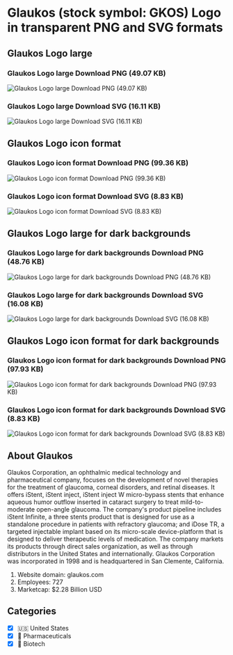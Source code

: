 # Glaukos (stock symbol: GKOS) Logo in transparent PNG and SVG formats

## Glaukos Logo large

### Glaukos Logo large Download PNG (49.07 KB)

![Glaukos Logo large Download PNG (49.07 KB)](/img/orig/GKOS_BIG-80870c9c.png)

### Glaukos Logo large Download SVG (16.11 KB)

![Glaukos Logo large Download SVG (16.11 KB)](/img/orig/GKOS_BIG-e3413e59.svg)

## Glaukos Logo icon format

### Glaukos Logo icon format Download PNG (99.36 KB)

![Glaukos Logo icon format Download PNG (99.36 KB)](/img/orig/GKOS-96735e31.png)

### Glaukos Logo icon format Download SVG (8.83 KB)

![Glaukos Logo icon format Download SVG (8.83 KB)](/img/orig/GKOS-280cf3d6.svg)

## Glaukos Logo large for dark backgrounds

### Glaukos Logo large for dark backgrounds Download PNG (48.76 KB)

![Glaukos Logo large for dark backgrounds Download PNG (48.76 KB)](/img/orig/GKOS_BIG.D-61cdcafd.png)

### Glaukos Logo large for dark backgrounds Download SVG (16.08 KB)

![Glaukos Logo large for dark backgrounds Download SVG (16.08 KB)](/img/orig/GKOS_BIG.D-ab0da8cc.svg)

## Glaukos Logo icon format for dark backgrounds

### Glaukos Logo icon format for dark backgrounds Download PNG (97.93 KB)

![Glaukos Logo icon format for dark backgrounds Download PNG (97.93 KB)](/img/orig/GKOS.D-baf1c835.png)

### Glaukos Logo icon format for dark backgrounds Download SVG (8.83 KB)

![Glaukos Logo icon format for dark backgrounds Download SVG (8.83 KB)](/img/orig/GKOS.D-0f545974.svg)

## About Glaukos

Glaukos Corporation, an ophthalmic medical technology and pharmaceutical company, focuses on the development of novel therapies for the treatment of glaucoma, corneal disorders, and retinal diseases. It offers iStent, iStent inject, iStent inject W micro-bypass stents that enhance aqueous humor outflow inserted in cataract surgery to treat mild-to-moderate open-angle glaucoma. The company's product pipeline includes iStent Infinite, a three stents product that is designed for use as a standalone procedure in patients with refractory glaucoma; and iDose TR, a targeted injectable implant based on its micro-scale device-platform that is designed to deliver therapeutic levels of medication. The company markets its products through direct sales organization, as well as through distributors in the United States and internationally. Glaukos Corporation was incorporated in 1998 and is headquartered in San Clemente, California.

1. Website domain: glaukos.com
2. Employees: 727
3. Marketcap: $2.28 Billion USD


## Categories
- [x] 🇺🇸 United States
- [x] 💊 Pharmaceuticals
- [x] 🧬 Biotech
